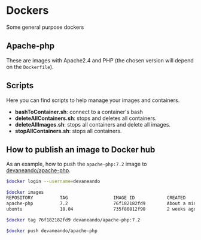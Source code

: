 # Dockers

Some general purpose dockers

## Apache-php

These are images with Apache2.4 and PHP (the chosen version will depend on the `Dockerfile`).

## Scripts

Here you can find scripts to help manage your images and containers.

- **bashToContainer.sh**: connect to a container's bash
- **deleteAllContainers.sh**: stops and deletes all containers.
- **deleteAllImages.sh**: stops all containers and delete all images.
- **stopAllContainers.sh**: stops all containers.

## How to publish an image to Docker hub

As an example, how to push the `apache-php:7.2` image to [devaneando/apache-php](https://hub.docker.com/r/devaneando/apache-php/).

```bash
$docker login --username=devaneando

$docker images
REPOSITORY          TAG                 IMAGE ID            CREATED              SIZE
apache-php          7.2                 76f182182fd9        About a minute ago   259MB
ubuntu              18.04               735f80812f90        2 weeks ago          83.5MB

$docker tag 76f182182fd9 devaneando/apache-php:7.2

$docker push devaneando/apache-php
```
